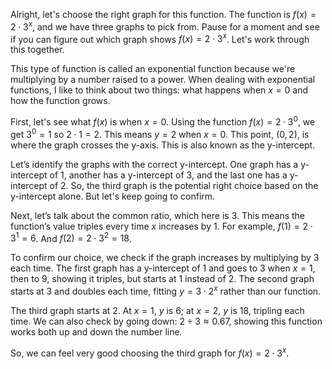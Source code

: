 Alright, let's choose the right graph for this function. The function is $f(x) = 2 \cdot 3^x$, and we have three graphs to pick from. Pause for a moment and see if you can figure out which graph shows $f(x) = 2 \cdot 3^x$. Let's work through this together.

This type of function is called an exponential function because we're multiplying by a number raised to a power. When dealing with exponential functions, I like to think about two things: what happens when $x = 0$ and how the function grows.

First, let's see what $f(x)$ is when $x = 0$. Using the function $f(x) = 2 \cdot 3^0$, we get $3^0 = 1$ so $2 \cdot 1 = 2$. This means $y = 2$ when $x = 0$. This point, $(0, 2)$, is where the graph crosses the y-axis. This is also known as the y-intercept.

Let’s identify the graphs with the correct y-intercept. One graph has a y-intercept of 1, another has a y-intercept of 3, and the last one has a y-intercept of 2. So, the third graph is the potential right choice based on the y-intercept alone. But let's keep going to confirm.

Next, let’s talk about the common ratio, which here is 3. This means the function’s value triples every time $x$ increases by 1. For example, $f(1) = 2 \cdot 3^1 = 6$. And $f(2) = 2 \cdot 3^2 = 18$. 

To confirm our choice, we check if the graph increases by multiplying by 3 each time. The first graph has a y-intercept of 1 and goes to 3 when $x = 1$, then to 9, showing it triples, but starts at 1 instead of 2. The second graph starts at 3 and doubles each time, fitting $y = 3 \cdot 2^x$ rather than our function. 

The third graph starts at 2. At $x = 1$, $y$ is 6; at $x = 2$, $y$ is 18, tripling each time. We can also check by going down: $2 \div 3 \approx 0.67$, showing this function works both up and down the number line.

So, we can feel very good choosing the third graph for $f(x) = 2 \cdot 3^x$.